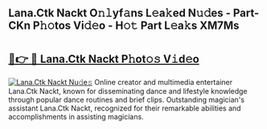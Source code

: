 ## Lana.Ctk Nackt O𝚗𝚕yf𝚊ns L𝚎a𝚔ed N𝚞𝚍es - Part-CKn P𝚑𝚘tos Vi𝚍𝚎o - H𝚘𝚝 Part L𝚎a𝚔s XM7Ms

# <h2><a href="http://kfc3a5n.oniu.top/?m=Lana.Ctk+Nackt">🔗👉 🔴 Lana.Ctk Nackt P𝚑ot𝚘𝚜 V𝚒d𝚎o</a></h2>

[![Lana.Ctk Nackt Nu𝚍e𝚜](https://i.imgur.com/0qMVB7G.gif)](http://kfc3a5n.oniu.top/?m=Lana.Ctk+Nackt)
Online creator and multimedia entertainer Lana.Ctk Nackt, known for disseminating dance and lifestyle knowledge through popular dance routines and brief clips. Outstanding magician's assistant Lana.Ctk Nackt, recognized for their remarkable abilities and accomplishments in assisting magicians.  
